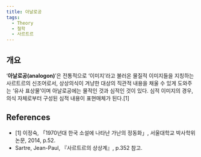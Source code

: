 ```yaml
---
title: 아날로공
tags:
  - Theory
  - 철학
  - 사르트르
---
```


## 개요
‘**아날로공(analogon)**’은 전통적으로 ‘이미지’라고 불러온 물질적 이미지들을 지칭하는 사르트르의 신조어로서, 상상의식이 겨냥한 대상의 직관적 내용을 채울 수 있게 도와주는 ‘유사 표상물’이며 아날로공에는 물적인 것과 심적인 것이 있다. 심적 이미지의 경우, 의식 자체로부터 구성된 심적 내용이 표현매체가 된다.[1]

## References
- [1] 이정숙, 「1970년대 한국 소설에 나타난 가난의 정동화」, 서울대학교 박사학위논문, 2014, p.52.
- Sartre, Jean-Paul, 『사르트르의 상상계』, p.352 참고.